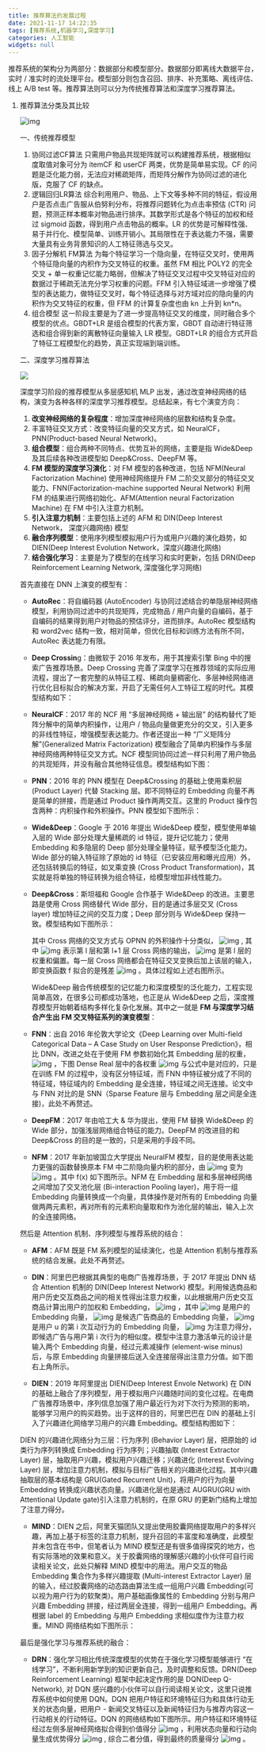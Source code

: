```yaml
---
title: 推荐算法的发展过程
date: 2021-11-17 14:22:35
tags: [推荐系统,机器学习,深度学习]
categories: 人工智能
widgets: null
---
```


推荐系统的架构分为两部分：数据部分和模型部分。数据部分即离线大数据平台，实时 / 准实时的流处理平台。模型部分则包含召回、排序、补充策略、离线评估、线上 A/B test 等。推荐算法则可以分为传统推荐算法和深度学习推荐算法。

<!--more-->


1. 推荐算法分类及其比较

   ![img](https://pic3.zhimg.com/v2-3018cb8019e5dba2b2592fd244d6c916_r.jpg)

   一、传统推荐模型
   
   1. 协同过滤CF算法
      只需用户物品共现矩阵就可以构建推荐系统，根据相似度取值对象可分为 itemCF 和 userCF 两类，优势是简单易实现。CF 的问题是泛化能力弱，无法应对稀疏矩阵，而矩阵分解作为协同过滤的进化版，克服了 CF 的缺点。
   2. 逻辑回归LR算法
      综合利用用户、物品、上下文等多种不同的特征，假设用户是否点击广告服从伯努利分布，将推荐问题转化为点击率预估 (CTR) 问题，预测正样本概率对物品进行排序。其数学形式是各个特征的加权和经过 sigmoid 函数，得到用户点击物品的概率。LR 的优势是可解释性强、易于并行化、模型简单、训练开销小。其局限性在于表达能力不强，需要大量具有业务背景知识的人工特征筛选与交叉。
   3. 因子分解机 FM算法
      为每个特征学习一个隐向量，在特征交叉时，使用两个特征隐向量的内积作为交叉特征的权重。虽然 FM 相比 POLY2 的完全交叉 + 单一权重记忆能力略弱，但解决了特征交叉过程中交叉特征对应的数据过于稀疏无法充分学习权重的问题。FFM 引入特征域进一步增强了模型的表达能力，做特征交叉时，每个特征选择与对方域对应的隐向量的内积作为交叉特征的权重，但 FFM 的计算复杂度也由 kn 上升到 kn*n。
   4. 组合模型
      这一阶段主要是为了进一步提高特征交叉的维度，同时融合多个模型的优点。GBDT+LR 是组合模型的代表方案，GBDT 自动进行特征筛选和组合得到新的离散特征向量输入 LR 模型。GBDT+LR 的组合方式开启了特征工程模型化的趋势，真正实现端到端训练。

   二、深度学习推荐算法

   ![](https://i.loli.net/2021/11/18/a8LFcflVOgbPSCj.png)
   
   深度学习阶段的推荐模型从多层感知机 MLP 出发，通过改变神经网络的结构，演变为各种各样的深度学习推荐模型。总结起来，有七个演变方向：
   
   1. **改变神经网络的复杂程度**：增加深度神经网络的层数和结构复杂度。
   2. 丰富特征交叉方式：改变特征向量的交叉方式，如 NeuralCF，PNN(Product-based Neural Network)。
   3. **组合模型**：组合两种不同特点、优势互补的网络，主要是指 Wide&Deep 及其后续各种改进模型如 Deep&Cross、DeepFM 等。
   4. **FM 模型的深度学习演化**：对 FM 模型的各种改进，包括 NFM(Neural Factorization Machine) 使用神经网络提升 FM 二阶交叉部分的特征交叉能力、FNN(Factorization-machine supported Neural Network) 利用 FM 的结果进行网络初始化、AFM(Attention neural Factorization Machine) 在 FM 中引入注意力机制。
   5. **引入注意力机制**：主要包括上述的 AFM 和 DIN(Deep Interest Network， 深度兴趣网络) 模型
   6. **融合序列模型**：使用序列模型模拟用户行为或用户兴趣的演化趋势，如 DIEN(Deep Interest Evolution Network，深度兴趣进化网络)
   7. **结合强化学习**：主要是为了模型的在线学习和实时更新，包括 DRN(Deep Reinforcement Learning Network, 深度强化学习网络)

   首先直接在 DNN 上演变的模型有：

   - **AutoRec**：将自编码器 (AutoEncoder) 与协同过滤结合的单隐层神经网络模型，利用协同过滤中的共现矩阵，完成物品 / 用户向量的自编码，基于自编码的结果得到用户对物品的预估评分，进而排序。AutoRec 模型结构和 word2vec 结构一致，相对简单，但优化目标和训练方法有所不同，AutoRec 表达能力有限。

   - **Deep Crossin**g：由微软于 2016 年发布，用于其搜索引擎 Bing 中的搜索广告推荐场景。Deep Crossing 完善了深度学习在推荐领域的实际应用流程，提出了一套完整的从特征工程、稀疏向量稠密化、多层神经网络进行优化目标拟合的解决方案，开启了无需任何人工特征工程的时代。其模型结构如下：

   - **NeuralCF**：2017 年的 NCF 用 “多层神经网络 + 输出层” 的结构替代了矩阵分解中的简单内积操作，让用户 / 物品向量做更充分的交叉，引入更多的非线性特征，增强模型表达能力。作者还提出一种 “广义矩阵分解”(Generalized Matrix Factorization) 模型融合了简单内积操作与多层神经网络两种特征交叉方式。NCF 模型同协同过滤一样只利用了用户物品的共现矩阵，并没有融合其他特征信息。模型结构如下图：

   - **PNN**：2016 年的 PNN 模型在 Deep&Crossing 的基础上使用乘积层 (Product Layer) 代替 Stacking 层。即不同特征的 Embedding 向量不再是简单的拼接，而是通过 Product 操作两两交互。这里的 Product 操作包含两种：内积操作和外积操作。PNN 模型如下图所示：

   - **Wide&Deep**：Google 于 2016 年提出 Wide&Deep 模型，模型使用单输入层的 Wide 部分处理大量稀疏的 id 特征，提升记忆能力；使用 Embedding 和多隐层的 Deep 部分处理全量特征，赋予模型泛化能力。Wide 部分的输入特征除了原始的 id 特征（已安装应用和曝光应用）外，还包括转换后的特征，如叉乘变换 (Cross Product Transformation)，其实就是将单独的特征转换为组合特征，给模型增加非线性能力。

   - **Deep&Cross**：斯坦福和 Google 合作基于 Wide&Deep 的改进。主要思路是使用 Cross 网络替代 Wide 部分，目的是通过多层交叉 (Cross layer) 增加特征之间的交互力度；Deep 部分则与 Wide&Deep 保持一致。模型结构如下图所示：

     其中 Cross 网络的交叉方式与 OPNN 的外积操作十分类似， ![img](https://www.zhihu.com/equation?tex=x_%7Bl%2B1%7D+%3D+x_0+x_l%5ET+w_l+%2B+b_l+%2B+x_l+%3D+f+%28x_l+%2C+w_l+%2C+b_l+%29+%2B+x_l) , 其中 ![img](https://www.zhihu.com/equation?tex=x_l%2C+x_%7Bl%2B1%7D) 表示第 l 层和第 l+1 层 Cross 网络的输出， ![img](https://www.zhihu.com/equation?tex=w_l%2C+b_l) 是第 l 层的权重和偏置。每一层 Cross 网络都会在特征交叉变换后加上该层的输入，即变换函数 f 拟合的是残差 ![img](https://www.zhihu.com/equation?tex=x_%7Bl%2B1%7D-x_l) 。具体过程如上述右图所示。

     Wide&Deep 融合传统模型的记忆能力和深度模型的泛化能力，工程实现简单高效，在很多公司都成功落地，也正是从 Wide&Deep 之后，深度推荐模型开始朝着结构多样化复杂化发展。其中之一就是 **FM 与深度学习结合产生出 FM 交叉特征系列的演变模型**：

   - **FNN**：出自 2016 年伦敦大学论文《Deep Learning over Multi-field Categorical Data – A Case Study on User Response Prediction》，相比 DNN，改进之处在于使用 FM 参数初始化其 Embedding 层的权重，![img](https://www.zhihu.com/equation?tex=y_%7BFM%7D%28x%29+%3D+sigmoid%28w_0+%2B+%5Csum_%7Bi%3D1%7D%5EN+w_i+x_i+%2B+%5Csum_%7Bi%3D1%7D%5EN+%5Csum_%7Bj%3Di%2B1%7D%5EN+%3CV_i%2C+V_j%3Ex_i+x_j%29) ，下图 Dense Real 层中的各权重 ![img](https://www.zhihu.com/equation?tex=w_0%2C+w_i%2Cv_i%2C+w_j%2C+v_j) 与公式中是对应的，只是在训练 FM 的过程中，没有区分特征域，而 FNN 中特征被分成了不同的特征域，特征域内的 Embedding 是全连接，特征域之间无连接。论文中与 FNN 对比的是 SNN（Sparse Feature 层与 Embedding 层之间是全连接)，此处不再赘述。

   - **DeepFM**：2017 年由哈工大 & 华为提出，使用 FM 替换 Wide&Deep 的 Wide 部分，加强浅层网络组合特征的能力。DeepFM 的改进目的和 Deep&Cross 的目的是一致的，只是采用的手段不同。

   - **NFM**：2017 年新加坡国立大学提出 NeuralFM 模型，目的是使用表达能力更强的函数替换原本 FM 中二阶隐向量内积的部分，由 ![img](https://www.zhihu.com/equation?tex=%5Chat+y_%7BFM%7D%28x%29+%3Dw_0+%2B+%5Csum_%7Bi%3D1%7D%5EN+w_i+x_i+%2B+%5Csum_%7Bi%3D1%7D%5EN+%5Csum_%7Bj%3Di%2B1%7D%5EN+%3CV_i%2C+V_j%3Ex_i+x_j) 变为 ![img](https://www.zhihu.com/equation?tex=%5Chat+y_%7BNFM%7D%28x%29+%3D+w_0+%2B+%5Csum_%7Bi%3D1%7D%5EN+w_i+x_i+%2B+f%28x%29) 。其中 f(x) 如下图所示。NFM 在 Embedding 层和多层神经网络之间增加了交叉池化层 (Bi-interaction Pooling layer)，用于将一组 Embedding 向量转换成一个向量，具体操作是对所有的 Embedding 向量做两两元素积，再对所有的元素积向量取和作为池化层的输出，输入上次的全连接网络。

     
   
   然后是 Attention 机制、序列模型与推荐系统的结合：
   
   - **AFM**：AFM 既是 FM 系列模型的延续演化，也是 Attention 机制与推荐系统的结合发展。此处不再赘述。
   - **DIN**：阿里巴巴根据其典型的电商广告推荐场景，于 2017 年提出 DNN 结合 Attention 机制的 DIN(Deep Interest Network) 模型。利用候选商品和用户历史交互商品之间的相关性得出注意力权重，以此根据用户历史交互商品计算出用户的加权和 Embedding， ![img](https://www.zhihu.com/equation?tex=V_u+%3D+f(V_a)+%3D+\sum_{i%3D1}^N+w_i+V_i+%3D+\sum_{i%3D1}^N+g(V_i%2C+V_a)+V_i) ，其中 ![img](https://www.zhihu.com/equation?tex=V_u) 是用户的 Embedding 向量， ![img](https://www.zhihu.com/equation?tex=V_a) 是候选广告商品的 Embedding 向量， ![img](https://www.zhihu.com/equation?tex=V_i) 是用户 u 的第 i 次互动行为的 Embedding 向量， ![img](https://www.zhihu.com/equation?tex=g%28V_i%2C+V_a%29) 为注意力得分，即候选广告与用户第 i 次行为的相似度。模型中注意力激活单元的设计是输入两个 Embedding 向量，经过元素减操作 (element-wise minus) 后，与原 Embedding 向量拼接后送入全连接层得出注意力分值。如下图右上角所示。

   - **DIEN**：2019 年阿里提出 DIEN(Deep Interest Envole Network) 在 DIN 的基础上融合了序列模型，用于模拟用户兴趣随时间的变化过程。在电商广告推荐场景中，序列信息加强了用户最近行为对下次行为预测的影响，能够学习用户的购买趋势。出于这样的目的，阿里巴巴在 DIN 的基础上引入了兴趣进化网络学习用户的兴趣 Embedding。模型结构图如下：

   DIEN 的兴趣进化网络分为三层：行为序列 (Behavior Layer) 层，把原始的 id 类行为序列转换成 Embedding 行为序列；兴趣抽取 (Interest Extractor Layer) 层，抽取用户兴趣，模拟用户兴趣迁移；兴趣进化 (Interest Evolving Layer) 层，增加注意力机制，模拟与目标广告相关的兴趣进化过程。其中兴趣抽取层的基本结构是 GRU(Gated Recurrent Unit)，将用户的行为向量 Embedding 转换成兴趣状态向量。兴趣进化层也是通过 AUGRU(GRU with Attentional Update gate)引入注意力机制的，在原 GRU 的更新门结构上增加了注意力得分。

   - **MIND**：DIEN 之后，阿里天猫团队又提出使用胶囊网络提取用户的多样兴趣，再加上基于标签的注意力机制，提升召回的丰富度和准确度，此模型并未包含在书中，但笔者认为 MIND 模型还是有很多值得探究的地方，也有实际落地的效果和意义。关于胶囊网络的理解感兴趣的小伙伴可自行阅读相关论文，此处只解释 MIND 模型中的用法。用户交互的物品 Embedding 集合作为多样兴趣提取 (Multi-interest Extractor Layer) 层的输入，经过胶囊网络的动态路由算法生成一组用户兴趣 Embedding(可以视为用户行为的软聚类)。用户基础画像属性的 Embedding 分别与用户兴趣 Embedding 拼接，经过两层全连接，得到一组用户 Embedding。再根据 label 的 Embedding 与用户 Embedding 求相似度作为注意力权重。MIND 网络结构如下图所示：
   
   最后是强化学习与推荐系统的融合：
   
     - **DRN**：强化学习相比传统深度模型的优势在于强化学习模型能够进行 “在线学习”，不断利用新学到的知识更新自己，及时调整和反馈。DRN(Deep Reinforcement Learning) 框架中起决定作用的是 DQN(Deep Q-Network), 对 DQN 感兴趣的小伙伴可以自行阅读相关论文，这里只说推荐系统中如何使用 DQN。DQN 把用户特征和环境特征归为和具体行动无关的状态向量，把用户 - 新闻交叉特征以及新闻特征归为与推荐内容这一行动相关的行动特征。DQN 的网络结构如下图所示。用户特征和环境特征经过左侧多层神经网络拟合得到价值得分 ![img](https://www.zhihu.com/equation?tex=V%28s%29) ，利用状态向量和行动向量生成优势得分 ![img](https://www.zhihu.com/equation?tex=A%28s%2Ca%29) , 综合二者分值，得到最终的质量得分 ![img](https://www.zhihu.com/equation?tex=Q%28s%2Ca%29) 。



